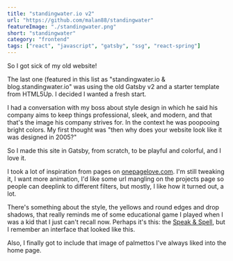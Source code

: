```yaml
---
title: "standingwater.io v2"
url: "https://github.com/malan88/standingwater"
featureImage: "./standingwater.png"
short: "standingwater"
category: "frontend"
tags: ["react", "javascript", "gatsby", "ssg", "react-spring"]
---
```

So I got sick of my old website!

The last one (featured in this list as "standingwater.io &
blog.standingwater.io" was using the old Gatsby v2 and a starter template from
HTML5Up. I decided I wanted a fresh start.

I had a conversation with my boss about style design in which he said his
company aims to keep things professional, sleek, and modern, and that that's the
image his company strives for. In the context he was poopooing bright colors. My
first thought was "then why does your website look like it was designed in
2005?"

So I made this site in Gatsby, from scratch, to be playful and colorful, and I
love it.

I took a lot of inspiration from pages on [onepagelove.com][0]. I'm still
tweaking it, I want more animation, I'd like some url mangling on the projects
page so people can deeplink to different filters, but mostly, I like how it
turned out, a lot.

There's something about the style, the yellows and round edges and drop shadows,
that really reminds me of some educational game I played when I was a kid that I
just can't recall now. Perhaps it's this: the [Speak & Spell][1], but I remember
an interface that looked like this.

Also, I finally got to include that image of palmettos I've always liked into
the home page.

[0]: https://onepagelove.com
[1]: https://en.wikipedia.org/wiki/Speak_%26_Spell_(toy)
